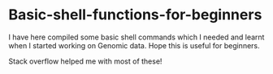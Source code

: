 # Basic-shell-functions-for-beginners

I have here compiled some basic shell commands which I needed and learnt when I started working on Genomic data. Hope this is useful for beginners.

Stack overflow helped me with most of these!
